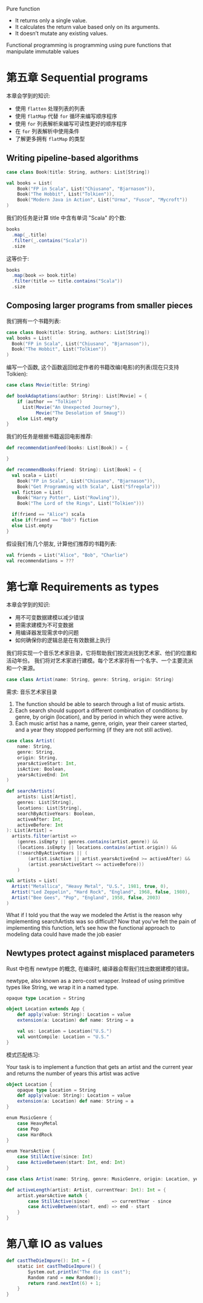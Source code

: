 Pure function

- It returns only a single value.
- It calculates the return value based only on its arguments.
- It doesn’t mutate any existing values.

Functional programming is programming using pure functions that manipulate immutable values

# 第五章 Sequential programs

本章会学到的知识:

- 使用 `flatten` 处理列表的列表
- 使用 `flatMap` 代替 `for` 循环来编写顺序程序
- 使用 `for` 列表解析来编写可读性更好的顺序程序
- 在 `for` 列表解析中使用条件
- 了解更多拥有 `flatMap` 的类型

## Writing pipeline-based algorithms

```scala
case class Book(title: String, authors: List[String])

val books = List(
    Book("FP in Scala", List("Chiusano", "Bjarnason")),
    Book("The Hobbit", List("Tolkien")),
    Book("Modern Java in Action", List("Urma", "Fusco", "Mycroft"))
)
```

我们的任务是计算 title 中含有单词 "Scala" 的个数:

```scala
books
  .map(_.title)
  .filter(_.contains("Scala"))
  .size
```

这等价于:

```scala
books
  .map(book => book.title)
  .filter(title => title.contains("Scala"))
  .size
```

## Composing larger programs from smaller pieces

我们拥有一个书籍列表:

```scala
case class Book(title: String, authors: List[String])
val books = List(
  Book("FP in Scala", List("Chiusano", "Bjarnason")),
  Book("The Hobbit", List("Tolkien"))
)
```

编写一个函数, 这个函数返回给定作者的书籍改编(电影)的列表(现在只支持 Tolkien):

```scala
case class Movie(title: String)

def bookAdaptations(author: String): List[Movie] = {
    if (author == "Tolkien")
      List(Movie("An Unexpected Journey"),
           Movie("The Desolation of Smaug"))
    else List.empty
}
```

我们的任务是根据书籍返回电影推荐:

```scala
def recommendationFeed(books: List[Book]) = {

}
```

```scala
def recommendBooks(friend: String): List[Book] = {
  val scala = List(
    Book("FP in Scala", List("Chiusano", "Bjarnason")),
    Book("Get Programming with Scala", List("Sfregola")))
  val fiction = List(
    Book("Harry Potter", List("Rowling")),
    Book("The Lord of the Rings", List("Tolkien")))

  if(friend == "Alice") scala
  else if(friend == "Bob") fiction
  else List.empty
}
```

假设我们有几个朋友, 计算他们推荐的书籍列表:

```scala
val friends = List("Alice", "Bob", "Charlie")
val recommendations = ???
```

# 第七章 Requirements as types

本章会学到的知识:

- 用不可变数据建模以减少错误
- 把需求建模为不可变数据
- 用编译器发现需求中的问题
- 如何确保你的逻辑总是在有效数据上执行

我们将实现一个音乐艺术家目录，它将帮助我们按流派找到艺术家、他们的位置和活动年份。
我们将对艺术家进行建模。每个艺术家将有一个名字、一个主要流派和一个来源。

```scala
case class Artist(name: String, genre: String, origin: String)
```

需求: 音乐艺术家目录

1. The function should be able to search through a list of music artists.
2. Each search should support a different combination of conditions: by genre, by
   origin (location), and by period in which they were active.
3. Each music artist has a name, genre, origin, year their career started, and a year
   they stopped performing (if they are not still active).

```scala
case class Artist(
    name: String,
    genre: String,
    origin: String,
    yearsActiveStart: Int,
    isActive: Boolean,
    yearsActiveEnd: Int
)

def searchArtists(
    artists: List[Artist],
    genres: List[String],
    locations: List[String],
    searchByActiveYears: Boolean,
    activeAfter: Int,
    activeBefore: Int
): List[Artist] = 
  artists.filter(artist =>
    (genres.isEmpty || genres.contains(artist.genre)) &&
    (locations.isEmpty || locations.contains(artist.origin)) &&
    (!searchByActiveYears || (
        (artist.isActive || artist.yearsActiveEnd >= activeAfter) &&
        (artist.yearsActiveStart <= activeBefore)))  
    )

val artists = List(
  Artist("Metallica", "Heavy Metal", "U.S.", 1981, true, 0),
  Artist("Led Zeppelin", "Hard Rock", "England", 1968, false, 1980),
  Artist("Bee Gees", "Pop", "England", 1958, false, 2003)
)
```

What if I told you that the way we modeled the Artist is the reason why
implementing searchArtists was so difficult? Now that you’ve felt the
pain of implementing this function, let’s see how the functional approach
to modeling data could have made the job easier

## Newtypes protect against misplaced parameters

Rust 中也有 newtype 的概念, 在编译时, 编译器会帮我们找出数据建模的错误。

newtype, also known as a zero-cost wrapper. Instead of using primitive
types like String, we wrap it in a named type.

```scala
opaque type Location = String

object Location extends App {
    def apply(value: String): Location = value
    extension(a: Location) def name: String = a

    val us: Location = Location("U.S.")
    val wontCompile: Location = "U.S."
}
```

模式匹配练习:

Your task is to implement a function that gets an artist and the current
year and returns the number of years this artist was active

```scala
object Location {
    opaque type Location = String
    def apply(value: String): Location = value
    extension(a: Location) def name: String = a
}

enum MusicGenre {
    case HeavyMetal
    case Pop
    case HardRock
}

enum YearsActive {
    case StillActive(since: Int)
    case ActiveBetween(start: Int, end: Int)
}

case class Artist(name: String, genre: MusicGenre, origin: Location, yearsActive: YearsActive)

def activeLength(artist: Artist, currentYear: Int): Int = {
    artist.yearsActive match {
        case StillActive(since)        => currentYear - since
        case ActiveBetween(start, end) => end - start
    }
}
```

# 第八章 IO as values

```scala
def castTheDieImpure(): Int = {
    static int castTheDieImpure() {
        System.out.println("The die is cast");
        Random rand = new Random();
        return rand.nextInt(6) + 1;
    }
}
```